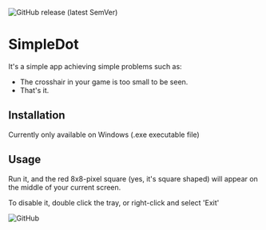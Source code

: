 ![GitHub release (latest SemVer)](https://img.shields.io/github/v/release/neek0tine/SimpleDot?sort=semver&style=for-the-badge)
# SimpleDot 

It's a simple app achieving simple problems such as:
 - The crosshair in your game is too small to be seen.
 - That's it.

## Installation

Currently only available on Windows (.exe executable file)


## Usage
Run it, and the red 8x8-pixel square (yes, it's square shaped) will appear on the middle of your current screen.

To disable it, double click the tray, or right-click and select 'Exit'


![GitHub](https://img.shields.io/github/license/neek0tine/SimpleDot?color=green&style=flat-square)


